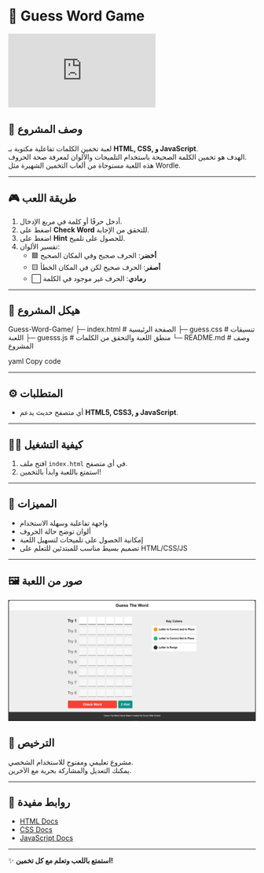 # 🎯 Guess Word Game

![Guess Word Game](http://127.0.0.1:5501/index.html)

## 🚀 وصف المشروع
لعبة تخمين الكلمات تفاعلية مكتوبة بـ **HTML, CSS, و JavaScript**.  
الهدف هو تخمين الكلمة الصحيحة باستخدام التلميحات والألوان لمعرفة صحة الحروف.  
هذه اللعبة مستوحاة من ألعاب التخمين الشهيرة مثل Wordle.

---

## 🎮 طريقة اللعب
1. أدخل حرفًا أو كلمة في مربع الإدخال.  
2. اضغط على **Check Word** للتحقق من الإجابة.  
3. اضغط على **Hint** للحصول على تلميح.  
4. تفسير الألوان:
   - 🟩 **أخضر**: الحرف صحيح وفي المكان الصحيح  
   - 🟨 **أصفر**: الحرف صحيح لكن في المكان الخطأ  
   - ⬜ **رمادي**: الحرف غير موجود في الكلمة

---



## 📂 هيكل المشروع
Guess-Word-Game/
├─ index.html # الصفحة الرئيسية
├─ guess.css # تنسيقات اللعبة
├─ guesss.js # منطق اللعبة والتحقق من الكلمات
└─ README.md # وصف المشروع

yaml
Copy code

---

## ⚙️ المتطلبات
- أي متصفح حديث يدعم **HTML5, CSS3, و JavaScript**.

---

## 🏃‍♂️ كيفية التشغيل
1. افتح ملف `index.html` في أي متصفح.  
2. استمتع باللعبة وابدأ بالتخمين!  

---

## 🌟 المميزات
- واجهة تفاعلية وسهلة الاستخدام  
- ألوان توضح حالة الحروف  
- إمكانية الحصول على تلميحات لتسهيل اللعبة  
- تصميم بسيط مناسب للمبتدئين للتعلم على HTML/CSS/JS  

---

 ## 🖼️ صور من اللعبة
![واجهة اللعبة](imgs/GussGameRea.png)



## 📌 الترخيص
مشروع تعليمي ومفتوح للاستخدام الشخصي.  
يمكنك التعديل والمشاركة بحرية مع الآخرين.  

---

## 🔗 روابط مفيدة
- [HTML Docs](https://developer.mozilla.org/en-US/docs/Web/HTML)  
- [CSS Docs](https://developer.mozilla.org/en-US/docs/Web/CSS)  
- [JavaScript Docs](https://developer.mozilla.org/en-US/docs/Web/JavaScript)

---

✨ **استمتع باللعب وتعلم مع كل تخمين!**